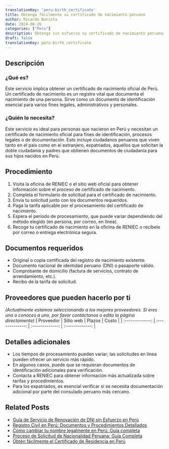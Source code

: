 ```yaml
---
translationKey: 'peru-birth_certificate'
title: Obtenga fácilmente su certificado de nacimiento peruano
author: Ricardo Batista
date: 2024-06-26
categories: ["Peru"]
description: Obtenga sin esfuerzo su certificado de nacimiento peruano con nuestra guía paso a paso y lista de documentos requeridos.
draft: false
translationKey: peru-birth_certificate
---
```


## Descripción
### ¿Qué es?
Este servicio implica obtener un certificado de nacimiento oficial de Perú. Un certificado de nacimiento es un registro vital que documenta el nacimiento de una persona. Sirve como un documento de identificación esencial para varios fines legales, administrativos y personales.

### ¿Quién lo necesita?
Este servicio es ideal para personas que nacieron en Perú y necesitan un certificado de nacimiento oficial para fines de identificación, procesos legales o de documentación. Esto incluye ciudadanos peruanos que viven tanto en el país como en el extranjero, expatriados, aquellos que solicitan la doble ciudadanía y padres que obtienen documentos de ciudadanía para sus hijos nacidos en Perú.

## Procedimiento

1. Visita la oficina de RENIEC o el sitio web oficial para obtener información sobre el proceso de certificado de nacimiento.
2. Completa el formulario de solicitud para el certificado de nacimiento.
3. Envía tu solicitud junto con los documentos requeridos.
4. Paga la tarifa aplicable por el procesamiento del certificado de nacimiento.
5. Espera el período de procesamiento, que puede variar dependiendo del método elegido (en persona, por correo, en línea).
6. Recoge tu certificado de nacimiento en la oficina de RENIEC o recíbelo por correo o entrega electrónica segura.

## Documentos requeridos

- Original o copia certificada del registro de nacimiento existente.
- Documento nacional de identidad peruano (DNI) o pasaporte válido.
- Comprobante de domicilio (factura de servicios, contrato de arrendamiento, etc.).
- Recibo de la tarifa de solicitud.

## Proveedores que pueden hacerlo por ti
_(Actualmente estamos seleccionando a los mejores proveedores. Si eres uno o conoces a uno, por favor contáctanos o edita la página directamente)_
| Proveedor        |     Sitio web     |     Plazos    |       Costo      |
| :-------------: | :-------------: |  :-------------: | :-------------: |

## Detalles adicionales

- Los tiempos de procesamiento pueden variar; las solicitudes en línea pueden ofrecer un servicio más rápido.
- En algunos casos, puede que se requieran documentos de identificación adicionales para verificación.
- Contacta a RENIEC para obtener información más actualizada sobre tarifas y procedimientos.
- Para los expatriados, es esencial verificar si se necesita documentación adicional por parte del consulado peruano más cercano.


## Related Posts

- [Guía de Servicio de Renovación de DNI sin Esfuerzo en Perú](https://tramitit.com/es/guides/peru/renovación_de_dni/)
- [Registro Civil en Perú: Documentos y Procedimientos Detallados](https://tramitit.com/es/guides/peru/inscripción_en_el_registro_civil/)
- [Cómo cambiar tu nombre legalmente en Perú: Guía completa](https://tramitit.com/es/guides/peru/cambio_de_nombre/)
- [Proceso de Solicitud de Nacionalidad Peruana: Guía Completa](https://tramitit.com/es/guides/peru/solicitud_de_nacionalidad/)
- [Obtén fácilmente el Certificado de Residencia en Perú](https://tramitit.com/es/guides/peru/certificado_de_residencia/)